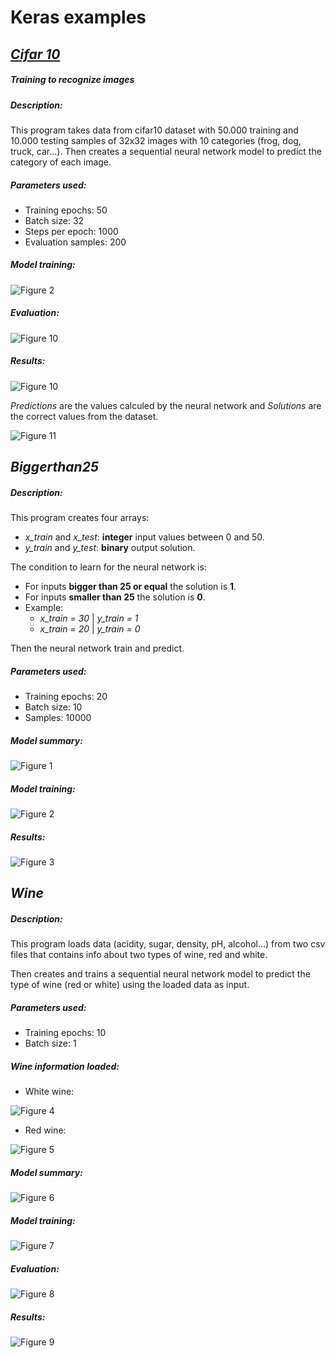 # Keras examples

## [*Cifar 10*](https://github.com/AndresCasasola/python-keras/raw/master/keras/self_learning)
##### Training to recognize images

##### Description:

This program takes data from cifar10 dataset with 50.000 training and 10.000 testing samples of 32x32 images with 10 categories (frog, dog, truck, car...).
Then creates a sequential neural network model to predict the category of each image.

##### Parameters used:
- Training epochs: 50
- Batch size: 32
- Steps per epoch: 1000
- Evaluation samples: 200

##### Model training:

![Figure 2](https://github.com/AndresCasasola/python-keras/raw/master/resources/images/acc72_data.png "Figure 2")


##### Evaluation:

![Figure 10](https://github.com/AndresCasasola/python-keras/raw/master/resources/images/cifar10_evaluation.png "Figure 10")

##### Results:

![Figure 10](https://github.com/AndresCasasola/python-keras/raw/master/resources/images/cifar10_images.png "Figure 10")

*Predictions* are the values calculed by the neural network and *Solutions* are the correct values from the dataset.

![Figure 11](https://github.com/AndresCasasola/python-keras/raw/master/resources/images/cifar10_results.png "Figure 11")

## *Biggerthan25*
##### Description:
This program creates four arrays:
- *x_train* and *x_test*: **integer** input values between 0 and 50.
- *y_train* and *y_test*: **binary** output solution.

The condition to learn for the neural network is: 
- For inputs **bigger than 25 or equal** the solution is **1**.
- For inputs **smaller than 25** the solution is **0**.
- Example:
    - *x_train = 30* | *y_train = 1*
    - *x_train = 20* | *y_train = 0*

Then the neural network train and predict.

##### Parameters used:
- Training epochs: 20
- Batch size: 10
- Samples: 10000

##### Model summary:

![Figure 1](https://github.com/AndresCasasola/python-keras/raw/master/resources/images/biggerthan25_model_summary.png "Figure 1")

##### Model training:

![Figure 2](https://github.com/AndresCasasola/python-keras/raw/master/resources/images/biggerthan25_training.png "Figure 2")

##### Results:

![Figure 3](https://github.com/AndresCasasola/python-keras/raw/master/resources/images/biggerthan25_results.png "Figure 3")

## *Wine*
##### Description:
This program loads data (acidity, sugar, density,  pH,  alcohol...) from two csv files that contains info about two types of wine, red and white.

Then creates and trains a sequential neural network model to predict the type of wine (red or white) using the loaded data as input.

##### Parameters used:
- Training epochs: 10
- Batch size: 1

##### Wine information loaded:
- White wine:

![Figure 4](https://github.com/AndresCasasola/python-keras/raw/master/resources/images/alcohol_whiteinfo.png "Figure 4")
- Red wine:

![Figure 5](https://github.com/AndresCasasola/python-keras/raw/master/resources/images/alcohol_redinfo.png "Figure 5")

##### Model summary:

![Figure 6](https://github.com/AndresCasasola/python-keras/raw/master/resources/images/alcohol_model_summary.png "Figure 6")

##### Model training:

![Figure 7](https://github.com/AndresCasasola/python-keras/raw/master/resources/images/alcohol_training.png "Figure 7")

##### Evaluation:

![Figure 8](https://github.com/AndresCasasola/python-keras/raw/master/resources/images/alcohol_evaluation.png "Figure 8")

##### Results:

![Figure 9](https://github.com/AndresCasasola/python-keras/raw/master/resources/images/alcohol_results.png "Figure 9")






